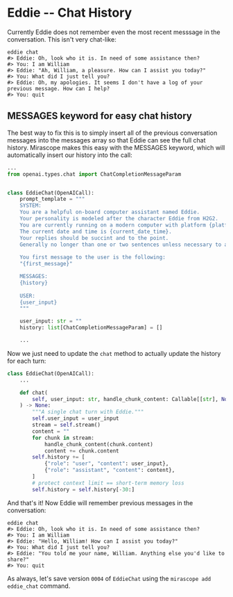 # Eddie -- Chat History

Currently Eddie does not remember even the most recent messsage in the conversation. This isn't very chat-like:

```shell
eddie chat
#> Eddie: Oh, look who it is. In need of some assistance then?
#> You: I am William
#> Eddie: "Ah, William, a pleasure. How can I assist you today?"
#> You: What did I just tell you?
#> Eddie: Oh, my apologies. It seems I don't have a log of your previous message. How can I help?
#> You: quit
```

## MESSAGES keyword for easy chat history

The best way to fix this is to simply insert all of the previous conversation messages into the messages array so that Eddie can see the full chat history. Mirascope makes this easy with the MESSAGES keyword, which will automatically insert our history into the call:

```python
...
from openai.types.chat import ChatCompletionMessageParam


class EddieChat(OpenAICall):
    prompt_template = """
    SYSTEM:
    You are a helpful on-board computer assistant named Eddie.
    Your personality is modeled after the character Eddie from H2G2.
    You are currently running on a modern computer with platform {platform} on Earth.
    The current date and time is {current_date_time}.
    Your replies should be succint and to the point.
    Generally no longer than one or two sentences unless necessary to answer properly.
    
    You first message to the user is the following:
    "{first_message}"

    MESSAGES:
    {history}
    
    USER:
    {user_input}
    """

    user_input: str = ""
    history: list[ChatCompletionMessageParam] = []

    ...
```

Now we just need to update the `chat` method to actually update the history for each turn:

```python
class EddieChat(OpenAICall):
    ...

    def chat(
        self, user_input: str, handle_chunk_content: Callable[[str], None]
    ) -> None:
        """A single chat turn with Eddie."""
        self.user_input = user_input
        stream = self.stream()
        content = ""
        for chunk in stream:
            handle_chunk_content(chunk.content)
            content += chunk.content
        self.history += [
            {"role": "user", "content": user_input},
            {"role": "assistant", "content": content},
        ]
        # protect context limit == short-term memory loss
        self.history = self.history[-30:]
```

And that's it! Now Eddie will remember previous messages in the conversation:

```shell
eddie chat
#> Eddie: Oh, look who it is. In need of some assistance then?
#> You: I am William
#> Eddie: "Hello, William! How can I assist you today?"
#> You: What did I just tell you?
#> Eddie: "You told me your name, William. Anything else you'd like to share?"
#> You: quit
```

As always, let's save version `0004` of `EddieChat` using the `mirascope add eddie_chat` command.

